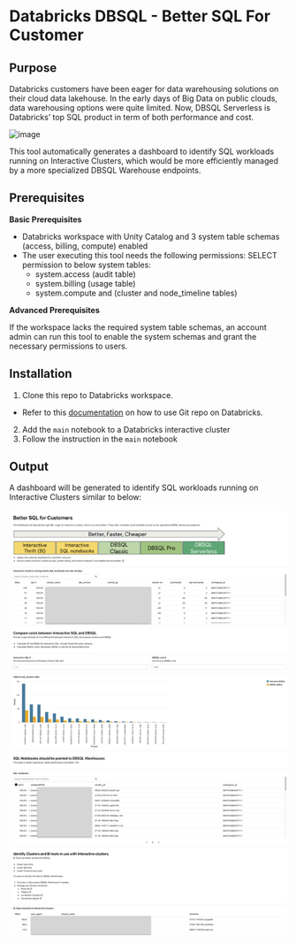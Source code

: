 # Databricks DBSQL - Better SQL For Customer

## Purpose
Databricks customers have been eager for data warehousing solutions on their cloud data lakehouse. In the early days of Big Data on public clouds, data warehousing options were quite limited. Now, DBSQL Serverless is Databricks’ top SQL product in term of both performance and cost.

<img width="661" alt="image" src="https://github.com/user-attachments/assets/6978e97a-d76e-4949-bcbf-ff7c45b04276">

This tool automatically generates a dashboard to identify SQL workloads running on Interactive Clusters, which would be more efficiently managed by a more specialized DBSQL Warehouse endpoints.

## Prerequisites

**Basic Prerequisites**

* Databricks workspace with Unity Catalog and 3 system table schemas (access, billing, compute) enabled
* The user executing this tool needs the following permissions:
  SELECT permission to below system tables:
    * system.access (audit table)
    * system.billing (usage table)
    * system.compute and (cluster and node_timeline tables)

**Advanced Prerequisites**

If the workspace lacks the required system table schemas, an account admin can run this tool to enable the system schemas and grant the necessary permissions to users.

## Installation

1. Clone this repo to Databricks workspace. 
  * Refer to this [documentation](https://docs.databricks.com/en/repos/git-operations-with-repos.html#run-git-operations-on-databricks-git-folders-repos) on how to use Git repo on Databricks. 
2. Add the `main` notebook to a Databricks interactive cluster
3. Follow the instruction in the `main` notebook

## Output

A dashboard will be generated to identify SQL workloads running on Interactive Clusters similar to below:

<img width="661" alt="image" src="https://github.com/anhhchu/dbsql-tools/blob/main/sample_dashboard.png?raw=true">